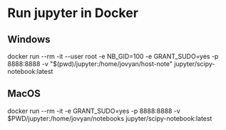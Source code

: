 # Run jupyter in Docker
## Windows
docker run --rm -it --user root -e NB_GID=100 -e GRANT_SUDO=yes -p 8888:8888 -v "$(pwd)/jupyter:/home/jovyan/host-note" jupyter/scipy-notebook:latest

## MacOS
docker run --rm -it -e GRANT_SUDO=yes -p 8888:8888 -v $PWD/jupyter:/home/jovyan/notebooks jupyter/scipy-notebook:latest